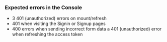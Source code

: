 ### Expected errors in the Console

- 3 401 (unauthorized) errors on mount/refresh
- 401 when visiting the Signin or Signup pages
- 400 errors when sending incorrect form data
a 401 (unauthorized) error when refreshing the access token